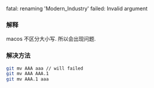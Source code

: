 fatal: renaming 'Modern_Industry' failed: Invalid argument

### 解释
macos 不区分大小写. 所以会出现问题.

### 解决方法
```bash
git mv AAA aaa // will failed
git mv AAA AAA.1
git mv AAA.1 aaa
```
